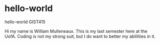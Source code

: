 # hello-world
hello-world GIST415


Hi my name is William Mulleneaux. This is my last semester here at the UofA.
Coding is not my strong suit, but I do want to better my ablilities in it.
